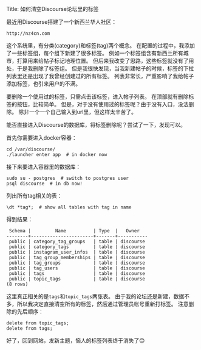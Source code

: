 Title: 如何清空Discourse论坛里的标签

最近用Discourse搭建了一个新西兰华人社区：

    http://nz4cn.com

这个系统里，有分类(category)和标签(tag)两个概念。
在配置的过程中，我添加了一些标签组，每个组下新建了很多标签。
例如一个标签组含有新西兰所有城市，打算用来给帖子标记地理位置。
但后来我改变了思路，这些标签就没有了用处，于是我删除了标签组。
但是我很快发现，当我新建帖子的时候，标签的下拉列表里还是出现了我曾经创建过的所有标签。
列表非常长，严重影响了我给帖子添加标签，也引来用户的不满。

要删除一个使用过的标签，只需点击该标签，进入帖子列表。
在顶部就有删除标签的按钮，比较简单。
但是，对于没有使用过的标签呢？由于没有入口，没法删除。
除非一个一个自己输入到url里，但这样太辛苦了。

能否直接进入Discourse的数据库，将标签删除呢？尝试了一下，发现可以。

首先你需要进入docker容器：

    cd /var/discourse/
    ./launcher enter app  # in docker now

接下来要进入容器里的数据库：

    sudo su - postgres  # switch to postgres user
    psql discourse  # in db now!

列出所有tag相关的表：

    \dt *tag*;  # show all tables with tag in name

得到结果：

     Schema |         Name          | Type  |   Owner
    --------+-----------------------+-------+-----------
     public | category_tag_groups   | table | discourse
     public | category_tags         | table | discourse
     public | instagram_user_infos  | table | discourse
     public | tag_group_memberships | table | discourse
     public | tag_groups            | table | discourse
     public | tag_users             | table | discourse
     public | tags                  | table | discourse
     public | topic_tags            | table | discourse
    (8 rows)

这里真正相关的是`tags`和`topic_tags`两张表。
由于我的论坛还是新建，数据不多，所以我决定直接清空所有的标签，然后通过管理员帐号重新打标签。
注意删除的先后顺序：

    delete from topic_tags;
    delete from tags;

好了，回到网站，发新主题，恼人的标签列表终于消失了😊

